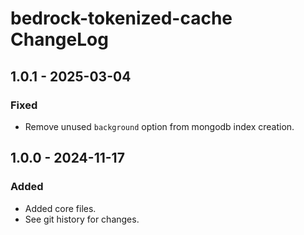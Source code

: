 # bedrock-tokenized-cache ChangeLog

## 1.0.1 - 2025-03-04

### Fixed
- Remove unused `background` option from mongodb index creation.

## 1.0.0 - 2024-11-17

### Added
- Added core files.
- See git history for changes.
